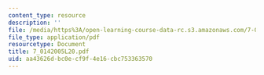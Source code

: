 ```yaml
---
content_type: resource
description: ''
file: /media/https%3A/open-learning-course-data-rc.s3.amazonaws.com/7-014-introductory-biology-spring-2005/aa43626dbc0ecf9f4e16cbc753363570_7_0142005L20.pdf
file_type: application/pdf
resourcetype: Document
title: 7_0142005L20.pdf
uid: aa43626d-bc0e-cf9f-4e16-cbc753363570
---
```


